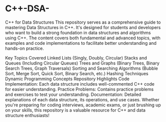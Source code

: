 # C++-DSA-
C++ for Data Structures
This repository serves as a comprehensive guide to mastering Data Structures in C++. It's designed for students and developers who want to build a strong foundation in data structures and algorithms using C++. The content covers both fundamental and advanced topics, with examples and code implementations to facilitate better understanding and hands-on practice.

Key Topics Covered
Linked Lists (Singly, Doubly, Circular)
Stacks and Queues (Including Circular Queues)
Trees and Graphs (Binary Trees, Binary Search Trees, Graph Traversals)
Sorting and Searching Algorithms (Bubble Sort, Merge Sort, Quick Sort, Binary Search, etc.)
Hashing Techniques
Dynamic Programming Concepts
Repository Highlights
Code Implementation: Each data structure includes well-commented C++ code for easier understanding.
Practice Problems: Contains practice problems and exercises to test your understanding.
Documentation: Detailed explanations of each data structure, its operations, and use cases.
Whether you're preparing for coding interviews, academic exams, or just brushing up on your skills, this repository is a valuable resource for C++ and data structure enthusiasts!
